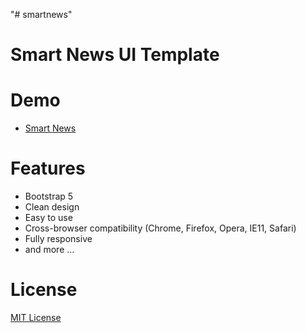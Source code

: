 "# smartnews" 
# Smart News UI Template

# Demo
- [Smart News](https://m-edx.github.io/smartnews/)

# Features
- Bootstrap 5
- Clean design
- Easy to use
- Cross-browser compatibility (Chrome, Firefox, Opera, IE11, Safari)
- Fully responsive
- and more ...

# License
[MIT License](http://opensource.org/licenses/MIT)
